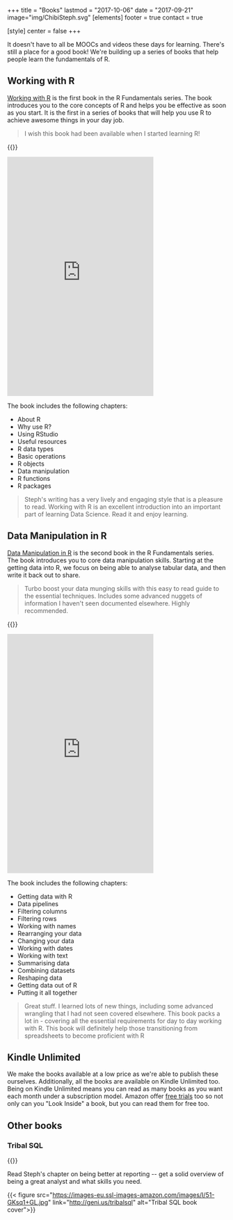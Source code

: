 +++
title = "Books"
lastmod = "2017-10-06"
date = "2017-09-21"
image="img/ChibiSteph.svg"
[elements]
  footer = true
  contact = true

[style]
  center = false
+++

It doesn't have to all be MOOCs and videos these days for learning. There's still a place for a good book! We're building up a series of books that help people learn the fundamentals of R.

## Working with R
[Working with R](//geni.us/workingwithr) is the first book in the R Fundamentals series. The book introduces you to the core concepts of R and helps you be effective as soon as you start. It is the first in a series of books that will help you use R to achieve awesome things in your day job.

> I wish this book had been available when I started learning R!

{{<btn href="//geni.us/workingwithr" msg="Get Working with R">}}

   <div class="row">


   <div class="col-lg-6"> 



<iframe type="text/html" width="336" height="550" frameborder="0" allowfullscreen style="max-width:100%" src="https://read.amazon.co.uk/kp/card?asin=B075C8QMT1&preview=inline&linkCode=kpe&ref_=cm_sw_r_kb_dp_G6C1zbF6GWKSS&tag=itsalockecom-21" ></iframe>



</div>
    <div class="col-lg-6"> 



The book includes the following chapters:

- About R
- Why use R?
- Using RStudio
- Useful resources
- R data types
- Basic operations
- R objects
- Data manipulation
- R functions
- R packages


</div>
</div>

> Steph's writing has a very lively and engaging style that is a pleasure to read. Working with R is an excellent introduction into an important part of learning Data Science. Read it and enjoy learning.


## Data Manipulation in R
[Data Manipulation in R](//geni.us/datamanipulationinr) is the second book in the R Fundamentals series. The book introduces you to core data manipulation skills. Starting at the getting data into R, we focus on being able to analyse tabular data, and then write it back out to share.

> Turbo boost your data munging skills with this easy to read guide to the essential techniques. Includes some advanced nuggets of information I haven't seen documented elsewhere. Highly recommended.

{{<btn href="//geni.us/datamanipulationinr" msg="Get Data Manipulation in R">}}

   <div class="row">


   <div class="col-lg-6"> 



<iframe type="text/html" width="336" height="550" frameborder="0" allowfullscreen style="max-width:100%" src="https://read.amazon.co.uk/kp/card?asin=B077Y1JK5Y&preview=inline&linkCode=kpe&ref_=cm_sw_r_kb_dp_9AqnAb7QV26J2&tag=itsalockecom-21" ></iframe>



</div>
    <div class="col-lg-6"> 



The book includes the following chapters:

- Getting data with R
- Data pipelines
- Filtering columns
- Filtering rows
- Working with names
- Rearranging your data
- Changing your data
- Working with dates
- Working with text
- Summarising data
- Combining datasets
- Reshaping data
- Getting data out of R
- Putting it all together


</div>
</div>

> Great stuff. I learned lots of new things, including some advanced wrangling that I had not seen covered elsewhere. This book packs a lot in - covering all the essential requirements for day to day working with R. This book will definitely help those transitioning from spreadsheets to become proficient with R

## Kindle Unlimited
We make the books available at a low price as we're able to publish these ourselves. Additionally, all the books are available on Kindle Unlimited too. Being on Kindle Unlimited means you can read as many books as you want each month under a subscription model. Amazon offer [free trials](http://geni.us/kultd) too so not only can you "Look Inside" a book, but you can read them for free too.

## Other books

### Tribal SQL

{{<btn href="//geni.us/tribalsql" msg="Get Tribal SQL">}}

Read Steph's chapter on being better at reporting -- get a solid overview of being a great analyst and what skills you need.



{{< figure src="https://images-eu.ssl-images-amazon.com/images/I/51-GKsq1+GL.jpg" link="http://geni.us/tribalsql" alt="Tribal SQL book cover">}}

